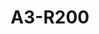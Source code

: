 ---
slug: A3-R200
title: "A3-R200"
description: "Enhance your smart home with high connectivity."
image: "/images/Homeappliance/A3-R200.png"
images:
  - url: "/images/Homeappliance/A3-R200.png"
    caption: "Front view"

features:
  - "Supports up to 64 Zigbee devices."
  - "Multi-protocol support: Zigbee 3.0, Wi-Fi 2.4GHz, Bluetooth 5.3, RJ45 Ethernet."
  - "HomeKit and Matter ecosystem compatibility."
  - "Compact design with easy Type-C power input."
  - "Built-in 0.8W speaker and dual-button interface."
  - "Secure wireless connectivity with WPA/WPA2."
  - "Supports AP coupling for Wi-Fi network pairing."

specification:
  model: "CS-A3-R200-WBG"
  interface: "USB Type-C"
  power_source: "DC 5V/1A via USB Type-C cable"
  energy_consumption: "3 watts maximum"
  network_port: "1*RJ45 (10M/100M adaptive)"
  dimensions: "Diameter 80.0 x 33.0 mm (3.15 x 1.30 inches)"
  package_size: "102.0 x 107.0 x 91.0 mm (4.0 x 4.2 x 3.6 inches)"
  net_weight: "90 g (3.2 oz)"
price: "Contact Sales"

---